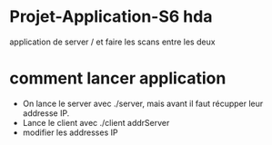 # Projet-Application-S6 hda 
application de server / et faire les scans entre les deux 
# comment lancer application
* On lance le server avec ./server, mais avant il faut récupper leur addresse IP.
* Lance le client avec ./client addrServer
* modifier les addresses IP
